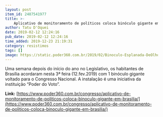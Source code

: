 ```yaml
---
layout: post
item_id: 2487541977
title: >-
    Aplicativo de monitoramento de políticos coloca binóculo gigante em Brasília
author: Tatu D'Oquei
date: 2019-02-12 12:24:16
pub_date: 2019-02-12 12:24:16
time_added: 2019-12-23 21:19:31
category: resistimos
tags: []
image: https://static.poder360.com.br/2019/02/Binoculo-Esplanada-DeOlhoNoCongresso-101-2-1200x630.jpg
---
```


Uma semana depois do início do ano no Legislativo, os habitantes de Brasília acordaram nesta 3ª feira (12.fev.2019) com 1 binóculo gigante voltado para o Congresso Nacional. A instalação é uma iniciativa da instituição “Poder do Voto”.

**Link:** [https://www.poder360.com.br/congresso/aplicativo-de-monitoramento-de-politicos-coloca-binoculo-gigante-em-brasilia/](https://www.poder360.com.br/congresso/aplicativo-de-monitoramento-de-politicos-coloca-binoculo-gigante-em-brasilia/)

